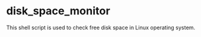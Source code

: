 disk_space_monitor
==================

This shell script is used to check free disk space
in Linux operating system.


